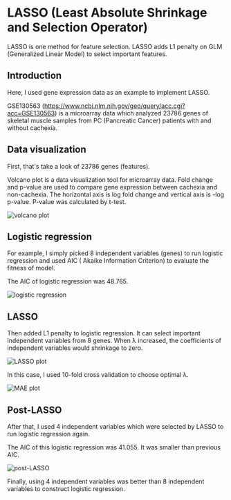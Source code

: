 # LASSO (Least Absolute Shrinkage and Selection Operator)

LASSO is one method for feature selection. LASSO adds L1 penalty on GLM (Generalized Linear Model) to select important features. 

## Introduction

Here, I used gene expression data as an example to implement LASSO.

GSE130563 (https://www.ncbi.nlm.nih.gov/geo/query/acc.cgi?acc=GSE130563) is a microarray data which analyzed 23786 genes of skeletal muscle samples from PC (Pancreatic Cancer) patients with and without cachexia.

## Data visualization
First, that's take a look of 23786 genes (features).

Volcano plot is a data visualization tool for microarray data. Fold change and p-value are used to compare gene expression between cachexia and non-cachexia.
The horizontal axis is log fold change and vertical axis is -log p-value. P-value was calculated by t-test.

![volcano plot](https://user-images.githubusercontent.com/80352910/140676210-5211e0c7-bfb6-40ff-94f0-63abd70c72ed.png)

## Logistic regression

For example, I simply picked 8 independent variables (genes) to run logistic regression and used AIC ( Akaike Information Criterion) to evaluate the fitness of model.

The AIC of logistic regression was 48.765.

![logistic regression](https://user-images.githubusercontent.com/80352910/141036895-da7e82a9-1c0c-433b-b6f3-dee7162aee9a.PNG)

## LASSO

Then added L1 penalty to logistic regression. It can select important independent variables from 8 genes. When λ increased, the coefficients of independent variables would shrinkage to zero.

![LASSO plot](https://user-images.githubusercontent.com/80352910/140690682-c1e770c7-fccc-4428-864f-f443d1e5fe24.png)

In this case, I used 10-fold cross validation to choose optimal λ.

![MAE plot](https://user-images.githubusercontent.com/80352910/140690674-d9e2d699-6f41-40b2-8b83-d0491700fca1.png)

## Post-LASSO

After that, I used 4 independent variables which were selected by LASSO to run logistic regression again.

The AIC of this logistic regression was 41.055. It was smaller than previous AIC.

![post-LASSO](https://user-images.githubusercontent.com/80352910/141037921-ff84e56c-6a0b-47c9-8e97-83e568f53cd2.PNG)

Finally, using 4 independent variables was better than 8 independent variables to construct logistic regression. 
